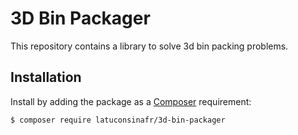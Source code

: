 # 3D Bin Packager

This repository contains a library to solve 3d bin packing problems.

## Installation

Install by adding the package as a [Composer](https://getcomposer.org)
requirement:

```bash
$ composer require latuconsinafr/3d-bin-packager
```
